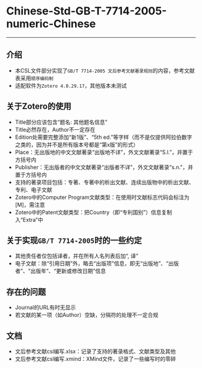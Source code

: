 # Chinese-Std-GB-T-7714-2005-numeric-Chinese
--------------------------
## 介绍
* 本CSL文件部分实现了`GB/T 7714-2005 文后参考文献著录规则`的内容，参考文献表采用`顺序编码制`
* 适配软件为`Zotero 4.0.29.17`，其他版本未测试
## 关于Zotero的使用
* Title部分应该包含“题名: 其他题名信息”
* Title必然存在，Author不一定存在
* Edition处需要完整添加“新1版”、“5th ed.”等字样（而不是仅提供阿拉伯数字之类的，因为并不是所有版本号都是“第x版”的形式）
* Place：无出版地的中文文献著录“出版地不详”，外文文献著录“S.l.”，并置于方括号内
* Publisher：无出版者的中文文献著录“出版者不详”，外文文献著录“s.n."，并置于方括号内
* 支持的著录项目包括：专著、专著中的析出文献、连续出版物中的析出文献、专利、电子文献
* Zotero中的Computer Program文献类型：在使用时文献标志代码会标注为[M]，需注意
* Zotero中的Patent文献类型：把Country（即“专利国别”）信息复制入“Extra”中
## 关于实现`GB/T 7714-2005`时的一些约定
* 其他责任者仅包括译者，并在所有人名列表后加“, 译”
* 电子文献：除“引用日期”外，略去“出版项”信息，即无“出版地”、“出版者”、“出版年”、“更新或修改日期”信息
## 存在的问题
* Journal的URL有时无显示
* 若文献的某一项（如Author）空缺，分隔符的处理不一定合规
## 文档
* 文后参考文献csl编写.xlsx：记录了支持的著录格式、文献类型及其他
* 文后参考文献csl编写.xmind：XMind文件，记录了一些编写时的零碎
